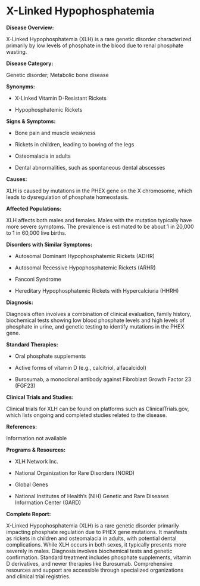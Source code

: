 # X-Linked Hypophosphatemia

**Disease Overview:**
X-Linked Hypophosphatemia (XLH) is a rare genetic disorder characterized primarily by low levels of phosphate in the blood due to renal phosphate wasting.

**Disease Category:**
Genetic disorder; Metabolic bone disease

**Synonyms:**
- X-Linked Vitamin D-Resistant Rickets
- Hypophosphatemic Rickets

**Signs & Symptoms:**
- Bone pain and muscle weakness
- Rickets in children, leading to bowing of the legs
- Osteomalacia in adults
- Dental abnormalities, such as spontaneous dental abscesses

**Causes:**
XLH is caused by mutations in the PHEX gene on the X chromosome, which leads to dysregulation of phosphate homeostasis.

**Affected Populations:**
XLH affects both males and females. Males with the mutation typically have more severe symptoms. The prevalence is estimated to be about 1 in 20,000 to 1 in 60,000 live births.

**Disorders with Similar Symptoms:**
- Autosomal Dominant Hypophosphatemic Rickets (ADHR)
- Autosomal Recessive Hypophosphatemic Rickets (ARHR)
- Fanconi Syndrome
- Hereditary Hypophosphatemic Rickets with Hypercalciuria (HHRH)

**Diagnosis:**
Diagnosis often involves a combination of clinical evaluation, family history, biochemical tests showing low blood phosphate levels and high levels of phosphate in urine, and genetic testing to identify mutations in the PHEX gene.

**Standard Therapies:**
- Oral phosphate supplements
- Active forms of vitamin D (e.g., calcitriol, alfacalcidol)
- Burosumab, a monoclonal antibody against Fibroblast Growth Factor 23 (FGF23)

**Clinical Trials and Studies:**
Clinical trials for XLH can be found on platforms such as ClinicalTrials.gov, which lists ongoing and completed studies related to the disease.

**References:**
Information not available

**Programs & Resources:**
- XLH Network Inc.
- National Organization for Rare Disorders (NORD)
- Global Genes
- National Institutes of Health’s (NIH) Genetic and Rare Diseases Information Center (GARD)

**Complete Report:**
X-Linked Hypophosphatemia (XLH) is a rare genetic disorder primarily impacting phosphate regulation due to PHEX gene mutations. It manifests as rickets in children and osteomalacia in adults, with potential dental complications. While XLH occurs in both sexes, it typically presents more severely in males. Diagnosis involves biochemical tests and genetic confirmation. Standard treatment includes phosphate supplements, vitamin D derivatives, and newer therapies like Burosumab. Comprehensive resources and support are accessible through specialized organizations and clinical trial registries.
